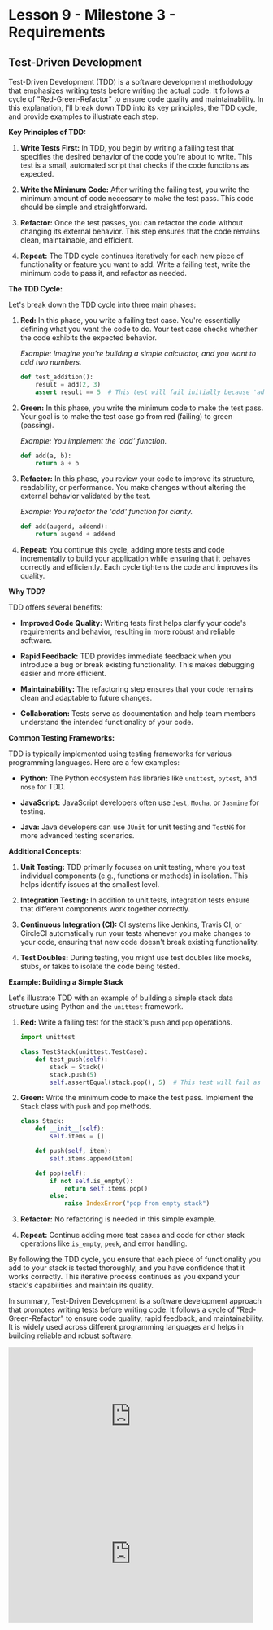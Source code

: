 # Lesson 9 - Milestone 3 - Requirements

## Test-Driven Development

Test-Driven Development (TDD) is a software development methodology that emphasizes writing tests before writing the actual code. It follows a cycle of "Red-Green-Refactor" to ensure code quality and maintainability. In this explanation, I'll break down TDD into its key principles, the TDD cycle, and provide examples to illustrate each step.

**Key Principles of TDD:**

1. **Write Tests First:** In TDD, you begin by writing a failing test that specifies the desired behavior of the code you're about to write. This test is a small, automated script that checks if the code functions as expected.

2. **Write the Minimum Code:** After writing the failing test, you write the minimum amount of code necessary to make the test pass. This code should be simple and straightforward.

3. **Refactor:** Once the test passes, you can refactor the code without changing its external behavior. This step ensures that the code remains clean, maintainable, and efficient.

4. **Repeat:** The TDD cycle continues iteratively for each new piece of functionality or feature you want to add. Write a failing test, write the minimum code to pass it, and refactor as needed.

**The TDD Cycle:**

Let's break down the TDD cycle into three main phases:

1. **Red:** In this phase, you write a failing test case. You're essentially defining what you want the code to do. Your test case checks whether the code exhibits the expected behavior. 

    *Example: Imagine you're building a simple calculator, and you want to add two numbers.*

    ```python
    def test_addition():
        result = add(2, 3)
        assert result == 5  # This test will fail initially because 'add' is not defined yet.
    ```

2. **Green:** In this phase, you write the minimum code to make the test pass. Your goal is to make the test case go from red (failing) to green (passing).

    *Example: You implement the 'add' function.*

    ```python
    def add(a, b):
        return a + b
    ```

3. **Refactor:** In this phase, you review your code to improve its structure, readability, or performance. You make changes without altering the external behavior validated by the test. 

    *Example: You refactor the 'add' function for clarity.*

    ```python
    def add(augend, addend):
        return augend + addend
    ```

4. **Repeat:** You continue this cycle, adding more tests and code incrementally to build your application while ensuring that it behaves correctly and efficiently. Each cycle tightens the code and improves its quality.

**Why TDD?**

TDD offers several benefits:

- **Improved Code Quality:** Writing tests first helps clarify your code's requirements and behavior, resulting in more robust and reliable software.

- **Rapid Feedback:** TDD provides immediate feedback when you introduce a bug or break existing functionality. This makes debugging easier and more efficient.

- **Maintainability:** The refactoring step ensures that your code remains clean and adaptable to future changes.

- **Collaboration:** Tests serve as documentation and help team members understand the intended functionality of your code.

**Common Testing Frameworks:**

TDD is typically implemented using testing frameworks for various programming languages. Here are a few examples:

- **Python:** The Python ecosystem has libraries like `unittest`, `pytest`, and `nose` for TDD.

- **JavaScript:** JavaScript developers often use `Jest`, `Mocha`, or `Jasmine` for testing.

- **Java:** Java developers can use `JUnit` for unit testing and `TestNG` for more advanced testing scenarios.

**Additional Concepts:**

1. **Unit Testing:** TDD primarily focuses on unit testing, where you test individual components (e.g., functions or methods) in isolation. This helps identify issues at the smallest level.

2. **Integration Testing:** In addition to unit tests, integration tests ensure that different components work together correctly.

3. **Continuous Integration (CI):** CI systems like Jenkins, Travis CI, or CircleCI automatically run your tests whenever you make changes to your code, ensuring that new code doesn't break existing functionality.

4. **Test Doubles:** During testing, you might use test doubles like mocks, stubs, or fakes to isolate the code being tested.

**Example: Building a Simple Stack**

Let's illustrate TDD with an example of building a simple stack data structure using Python and the `unittest` framework.

1. **Red:** Write a failing test for the stack's `push` and `pop` operations.

    ```python
    import unittest

    class TestStack(unittest.TestCase):
        def test_push(self):
            stack = Stack()
            stack.push(5)
            self.assertEqual(stack.pop(), 5)  # This test will fail as the Stack class doesn't exist yet.
    ```

2. **Green:** Write the minimum code to make the test pass. Implement the `Stack` class with `push` and `pop` methods.

    ```python
    class Stack:
        def __init__(self):
            self.items = []

        def push(self, item):
            self.items.append(item)

        def pop(self):
            if not self.is_empty():
                return self.items.pop()
            else:
                raise IndexError("pop from empty stack")
    ```

3. **Refactor:** No refactoring is needed in this simple example.

4. **Repeat:** Continue adding more test cases and code for other stack operations like `is_empty`, `peek`, and error handling.

By following the TDD cycle, you ensure that each piece of functionality you add to your stack is tested thoroughly, and you have confidence that it works correctly. This iterative process continues as you expand your stack's capabilities and maintain its quality.

In summary, Test-Driven Development is a software development approach that promotes writing tests before writing code. It follows a cycle of "Red-Green-Refactor" to ensure code quality, rapid feedback, and maintainability. It is widely used across different programming languages and helps in building reliable and robust software.

<iframe width="481" height="271" src="https://www.youtube.com/embed/Jv2uxzhPFl4" title="Test-Driven Development // Fun TDD Introduction with JavaScript" frameborder="0" allow="accelerometer; autoplay; clipboard-write; encrypted-media; gyroscope; picture-in-picture; web-share" allowfullscreen></iframe>

<iframe width="481" height="271" src="https://www.youtube.com/embed/amkDB_oPix0" title="Test-Driven Development explained in 3 minutes" frameborder="0" allow="accelerometer; autoplay; clipboard-write; encrypted-media; gyroscope; picture-in-picture; web-share" allowfullscreen></iframe>